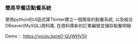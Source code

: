 ### 簡易早餐店點餐系統

使用python的UI函式庫Tkinter建立一個簡易的點餐系統, 以及結合DBeaver(MySQL)資料庫, 在資料庫新的訂單編號並儲存點餐明細

Demo：
https://youtu.be/e0-QUWHV5jI
